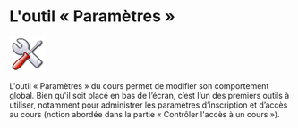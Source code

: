 # L'outil « Paramètres »

![](../../.gitbook/assets/reference.png)

L'outil « Paramètres » du cours permet de modifier son comportement global. Bien qu'il soit placé en bas de l’écran, c’est l’un des premiers outils à utiliser, notamment pour administrer les paramètres d’inscription et d’accès au cours \(notion abordée dans la partie « Contrôler l'accès à un cours »\).

